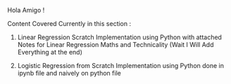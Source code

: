 Hola Amigo !

Content Covered Currently in this section :

1. Linear Regression Scratch Implementation using Python with attached Notes for Linear Regression Maths and Technicality (Wait I Will Add Everything at the end)

2. Logistic Regression from Scratch Implementation using Python done in ipynb file and naively on python file 

